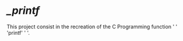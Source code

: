 # *_printf*

This project consist in the recreation of the C Programming function ' ' 'printf' ' '.
